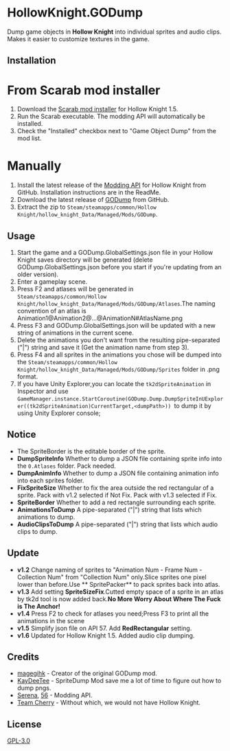 ﻿# HollowKnight.GODump

Dump game objects in **Hollow Knight** into individual sprites and audio clips. Makes it easier to customize textures in the game.

## Installation

# From Scarab mod installer
1. Download the [Scarab mod installer]( https://github.com/fifty-six/Scarab/releases ) for Hollow Knight 1.5.
2. Run the Scarab executable. The modding API will automatically be installed.
3. Check the "Installed" checkbox next to  "Game Object Dump" from the mod list.

# Manually
1. Install the latest release of the [Modding API]( https://github.com/hk-modding/api/releases ) for Hollow Knight from GitHub. Installation instructions are in the ReadMe.
2. Download the latest release of [GODump]( https://github.com/jngo102/HollowKnight.GODump/releases ) from GitHub.
3. Extract the zip to `Steam/steamapps/common/Hollow Knight/hollow_knight_Data/Managed/Mods/GODump`.


## Usage
1. Start the game and a GODump.GlobalSettings.json file in your Hollow Knight saves directory will be generated (delete GODump.GlobalSettings.json before you start if you're updating from an older version).
2. Enter a gameplay scene.
3. Press F2 and atlases will be generated in `Steam/steamapps/common/Hollow Knight/hollow_knight_Data/Managed/Mods/GODump/Atlases`.The naming convention of an atlas is Animation1@Animation2@...@AnimationN#AtlasName.png
4. Press F3 and GODump.GlobalSettings.json will be updated with a new string of animations in the current scene.
5. Delete the animations you don't want from the resulting pipe-separated ("|") string and save it (Get the animation name from step 3).
6. Press F4 and all sprites in the animations you chose will be dumped into the `Steam/steamapps/common/Hollow Knight/hollow_knight_Data/Managed/Mods/GODump/Sprites` folder in .png format.
7. If you have Unity Explorer,you can locate the `tk2dSpriteAnimation` in Inspector and use `GameManager.instance.StartCoroutine(GODump.Dump.DumpSpriteInUExplorer((tk2dSpriteAnimation)CurrentTarget,<dumpPath>)) `to dump it by using Unity Explorer console;

## Notice

* The SpriteBorder is the editable border of the sprite.
* **DumpSpriteInfo** Whether to dump a JSON file containing sprite info into the `0.Atlases` folder. Pack needed.
* **DumpAnimInfo** Whether to dump a JSON file containing animation info into each sprites folder.
* **FixSpriteSize** Whether to fix the area outside the red rectangular of a sprite. Pack with v1.2 selected if Not Fix. Pack with v1.3 selected if Fix.
* **SpriteBorder** Whether to add a red rectangle surrounding each sprite.
* **AnimationsToDump** A pipe-separated ("|") string that lists which animations to dump.
* **AudioClipsToDump** A pipe-separated ("|") string that lists which audio clips to dump.

## Update

* **v1.2** Change naming of sprites to "Animation Num - Frame Num - Collection Num" from "Collection Num" only.Slice sprites one pixel lower than before.Use ** SpritePacker** to pack sprites back into atlas.
* **v1.3** Add setting **SpriteSizeFix**.Cutted empty space of a sprite in an atlas by tk2d tool is now added back.**No More Worry About Where The Fuck is The Anchor!**
* **v1.4** Press F2 to check for atlases you need;Press F3 to print all the animations in the scene
* **v1.5** Simplify json file on API 57. Add **RedRectangular** setting.
* **v1.6** Updated for Hollow Knight 1.5. Added audio clip dumping.

## Credits
* [magegihk](https://github.com/magegihk) - Creator of the original GODump mod.
* [KayDeeTee](https://github.com/KayDeeTee) - SpriteDump Mod save me a lot of time to figure out how to dump pngs.
* [Serena](https://github.com/seresharp), [56](https://github.com/fifty-six) - Modding API.
* [Team Cherry](https://teamcherry.com.au/) - Without which, we would not have Hollow Knight.

## License
[GPL-3.0](https://choosealicense.com/licenses/gpl-3.0/)